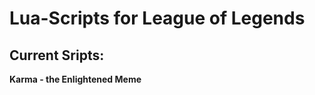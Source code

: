 Lua-Scripts for League of Legends
==========
Current Sripts:  
----------
**Karma - the Enlightened Meme**
